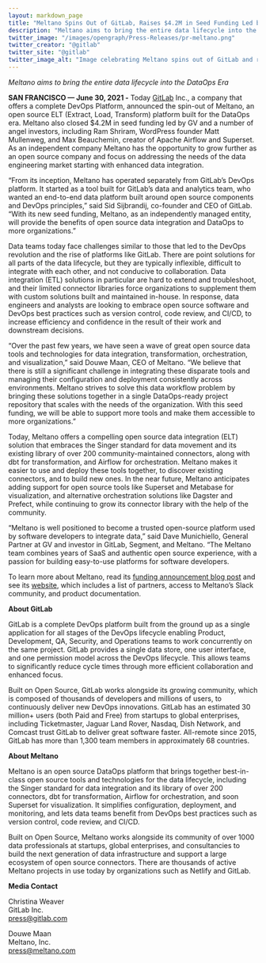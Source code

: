 ```yaml
---
layout: markdown_page
title: "Meltano Spins Out of GitLab, Raises $4.2M in Seed Funding Led by GV to Enhance Open Source Data Integration"
description: "Meltano aims to bring the entire data lifecycle into the DataOps Era"
twitter_image: "/images/opengraph/Press-Releases/pr-meltano.png"
twitter_creator: "@gitlab"
twitter_site: "@gitlab"
twitter_image_alt: "Image celebrating Meltano spins out of GitLab and raises seed funding."
---
```


_Meltano aims to bring the entire data lifecycle into the DataOps Era_

**SAN FRANCISCO — June 30, 2021 -** Today [GitLab](https://about.gitlab.com/) Inc., a company that offers a complete DevOps Platform, announced the spin-out of Meltano, an open source ELT (Extract, Load, Transform) platform built for the DataOps era. Meltano also closed $4.2M in seed funding led by GV and a number of angel investors, including Ram Shriram, WordPress founder Matt Mullenweg, and Max Beauchemin, creator of Apache Airflow and Superset. As an independent company Meltano has the opportunity to grow further as an open source company and focus on addressing the needs of the data engineering market starting with enhanced data integration.

“From its inception, Meltano has operated separately from GitLab’s DevOps platform. It started as a tool built for GitLab’s data and analytics team, who wanted an end-to-end data platform built around open source components and DevOps principles,” said Sid Sijbrandij, co-founder and CEO of GitLab. “With its new seed funding, Meltano, as an independently managed entity, will provide the benefits of open source data integration and DataOps to more organizations.”

Data teams today face challenges similar to those that led to the DevOps revolution and the rise of platforms like GitLab. There are point solutions for all parts of the data lifecycle, but they are typically inflexible, difficult to integrate with each other, and not conducive to collaboration. Data integration (ETL) solutions in particular are hard to extend and troubleshoot, and their limited connector libraries force organizations to supplement them with custom solutions built and maintained in-house. In response, data engineers and analysts are looking to embrace open source software and DevOps best practices such as version control, code review, and CI/CD, to increase efficiency and confidence in the result of their work and downstream decisions. 

“Over the past few years, we have seen a wave of great open source data tools and technologies for data integration, transformation, orchestration, and visualization,” said Douwe Maan, CEO of Meltano. “We believe that there is still a significant challenge in integrating these disparate tools and managing their configuration and deployment consistently across environments. Meltano strives to solve this data workflow problem by bringing these solutions together in a single DataOps-ready project repository that scales with the needs of the organization. With this seed funding, we will be able to support more tools and make them accessible to more organizations.”

Today, Meltano offers a compelling open source data integration (ELT) solution that embraces the Singer standard for data movement and its existing library of over 200 community-maintained connectors, along with dbt for transformation, and Airflow for orchestration. Meltano makes it easier to use and deploy these tools together, to discover existing connectors, and to build new ones. In the near future, Meltano anticipates adding support for open source tools like Superset and Metabase for visualization, and alternative orchestration solutions like Dagster and Prefect, while continuing to grow its connector library with the help of the community.

“Meltano is well positioned to become a trusted open-source platform used by software developers to integrate data,” said Dave Munichiello, General Partner at GV and investor in GitLab, Segment, and Meltano. “The Meltano team combines years of SaaS and authentic open source experience, with a passion for building easy-to-use platforms for software developers. 

To learn more about Meltano, read its [funding announcement blog post](https://meltano.com/blog/2021/06/30/meltano-spins-out-of-gitlab-raises-seed-round) and see its [website](https://meltano.com/), which includes a list of partners, access to Meltano’s Slack community, and product documentation.

**About GitLab**

GitLab is a complete DevOps platform built from the ground up as a single application for all stages of the DevOps lifecycle enabling Product, Development, QA, Security, and Operations teams to work concurrently on the same project. GitLab provides a single data store, one user interface, and one permission model across the DevOps lifecycle. This allows teams to significantly reduce cycle times through more efficient collaboration and enhanced focus.

Built on Open Source, GitLab works alongside its growing community, which is composed of thousands of developers and millions of users, to continuously deliver new DevOps innovations. GitLab has an estimated 30 million+ users (both Paid and Free) from startups to global enterprises, including Ticketmaster, Jaguar Land Rover, Nasdaq, Dish Network, and Comcast trust GitLab to deliver great software faster. All-remote since 2015, GitLab has more than 1,300 team members in approximately 68 countries.

**About Meltano**

Meltano is an open source DataOps platform that brings together best-in-class open source tools and technologies for the data lifecycle, including the Singer standard for data integration and its library of over 200 connectors, dbt for transformation, Airflow for orchestration, and soon Superset for visualization. It simplifies configuration, deployment, and monitoring, and lets data teams benefit from DevOps best practices such as version control, code review, and CI/CD.

Built on Open Source, Meltano works alongside its community of over 1000 data professionals at startups, global enterprises, and consultancies to build the next generation of data infrastructure and support a large ecosystem of open source connectors. There are thousands of active Meltano projects in use today by organizations such as Netlify and GitLab. 

**Media Contact**

Christina Weaver
<br>
GitLab Inc.
<br>
[press@gitlab.com](mailto:press@gitlab.com) 
 

Douwe Maan
<br>
Meltano, Inc.
<br>
[press@meltano.com](mailto:press@meltano.com) 

